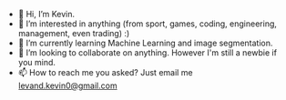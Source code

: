 - 👋 Hi, I’m Kevin.
- 👀 I’m interested in anything (from sport, games, coding, engineering, management, even trading) :)
- 🌱 I’m currently learning Machine Learning and image segmentation.
- 💞️ I’m looking to collaborate on anything. However I'm still a newbie if you mind.
- 📫 How to reach me you asked? Just email me levand.kevin0@gmail.com

<!---
Goronggorong/Goronggorong is a ✨ special ✨ repository because its `README.md` (this file) appears on your GitHub profile.
You can click the Preview link to take a look at your changes.
--->
